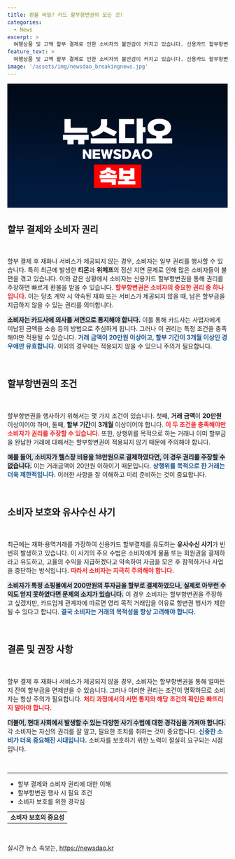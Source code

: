 ```yaml
---
title: 환불 비밀? 카드 할부항변권의 모든 것!
categories:
  - News
excerpt: >
  여행상품 및 고액 할부 결제로 인한 소비자의 불안감이 커지고 있습니다. 신용카드 할부항변권을 활용해 남은 할부금을 거부할 수 있는 방법을 알아보세요! 20만 원 이상 거래에 한정되며, 사기 피해 예방에 유의도 필요합니다. 클릭하면 자세한 내용을 확인할 수 있습니다!
feature_text: >
  여행상품 및 고액 할부 결제로 인한 소비자의 불안감이 커지고 있습니다. 신용카드 할부항변권을 활용해 남은 할부금을 거부할 수 있는 방법을 알아보세요! 20만 원 이상 거래에 한정되며, 사기 피해 예방에 유의도 필요합니다. 클릭하면 자세한 내용을 확인할 수 있습니다!
image: '/assets/img/newsdao_breakingnews.jpg'
---
```


<p><img src="/assets/img/newsdao_breakingnews.jpg" alt="koreaapp 속보" /></p>

<h2 data-ke-size="size26">할부 결제와 소비자 권리</h2>

<p data-ke-size="size16">&nbsp;</p>

<p>할부 결제 후 재화나 서비스가 제공되지 않는 경우, 소비자는 일부 권리를 행사할 수 있습니다. 특히 최근에 발생한 <strong>티몬</strong>과 <strong>위메프</strong>의 정산 지연 문제로 인해 많은 소비자들이 불편을 겪고 있습니다. 이와 같은 상황에서 소비자는 신용카드 할부항변권을 통해 권리를 주장하면 빠르게 환불을 받을 수 있습니다. <b><span style="color: #ee2323;">할부항변권은 소비자의 중요한 권리 중 하나입니다.</span></b> 이는 당초 계약 시 약속된 재화 또는 서비스가 제공되지 않을 때, 남은 할부금을 지급하지 않을 수 있는 권리를 의미합니다.</p>

<p><b><span style="background-color: #21538527;">소비자는 카드사에 의사를 서면으로 통지해야 합니다.</span></b> 이를 통해 카드사는 사업자에게 미납된 금액을 소송 등의 방법으로 추심하게 됩니다. 그러나 이 권리는 특정 조건을 충족해야만 적용될 수 있습니다. <b><span style="color: #1a5490;">거래 금액이 20만원 이상이고, 할부 기간이 3개월 이상인 경우에만 유효합니다.</span></b> 이외의 경우에는 적용되지 않을 수 있으니 주의가 필요합니다.</p>

<p data-ke-size="size16">&nbsp;</p>

<h2 data-ke-size="size26">할부항변권의 조건</h2>

<p data-ke-size="size16">&nbsp;</p>

<p>할부항변권을 행사하기 위해서는 몇 가지 조건이 있습니다. 첫째, <b>거래 금액</b>이 <strong>20만원</strong> 이상이어야 하며, 둘째, <b>할부 기간</b>이 <strong>3개월</strong> 이상이어야 합니다. <b><span style="color: #ee2323;">이 두 조건을 충족해야만 소비자가 권리를 주장할 수 있습니다.</span></b> 또한, 상행위를 목적으로 하는 거래나 이미 할부금을 완납한 거래에 대해서는 할부항변권이 적용되지 않기 때문에 주의해야 합니다.</p>

<p><b><span style="background-color: #21538527;">예를 들어, 소비자가 헬스장 비용을 18만원으로 결제하였다면, 이 경우 권리를 주장할 수 없습니다.</span></b> 이는 거래금액이 20만원 이하이기 때문입니다. <b><span style="color: #1a5490;">상행위를 목적으로 한 거래는 더욱 제한적입니다.</span></b> 이러한 사항을 잘 이해하고 미리 준비하는 것이 중요합니다.</p>

<p data-ke-size="size16">&nbsp;</p>

<h2 data-ke-size="size26">소비자 보호와 유사수신 사기</h2>

<p data-ke-size="size16">&nbsp;</p>

<p>최근에는 재화·용역거래를 가장하여 신용카드 할부결제를 유도하는 <strong>유사수신 사기</strong>가 빈번히 발생하고 있습니다. 이 사기의 주요 수법은 소비자에게 물품 또는 회원권을 결제하라고 유도하고, 고율의 수익을 지급하겠다고 약속하여 자금을 모은 후 잠적하거나 사업을 중단하는 방식입니다. <b><span style="color: #ee2323;">따라서 소비자는 지극히 주의해야 합니다.</span></b></p>

<p><b><span style="background-color: #21538527;">소비자가 특정 쇼핑몰에서 200만원의 투자금을 할부로 결제하였으나, 실제로 아무런 수익도 얻지 못하였다면 문제의 소지가 있습니다.</span></b> 이 경우 소비자는 할부항변권을 주장하고 싶겠지만, 카드업계 관계자에 따르면 영리 목적 거래임을 이유로 항변권 행사가 제한될 수 있다고 합니다. <b><span style="color: #1a5490;">결국 소비자는 거래의 목적성을 항상 고려해야 합니다.</span></b></p>

<p data-ke-size="size16">&nbsp;</p>

<h2 data-ke-size="size26">결론 및 권장 사항</h2>

<p data-ke-size="size16">&nbsp;</p>

<p>할부 결제 후 재화나 서비스가 제공되지 않을 경우, 소비자는 할부항변권을 통해 얼마든지 잔여 할부금을 면제받을 수 있습니다. 그러나 이러한 권리는 조건이 명확하므로 소비자는 항상 주의가 필요합니다. <b><span style="color: #ee2323;">처리 과정에서의 서면 통지와 해당 조건의 확인은 빠뜨리지 말아야 합니다.</span></b></p>

<p><b><span style="background-color: #21538527;">더불어, 현대 사회에서 발생할 수 있는 다양한 사기 수법에 대한 경각심을 가져야 합니다.</span></b> 각 소비자는 자신의 권리를 잘 알고, 필요한 조치를 취하는 것이 중요합니다. <b><span style="color: #1a5490;">신중한 소비가 더욱 중요해진 시대입니다.</span></b> 소비자를 보호하기 위한 노력이 절실히 요구되는 시점입니다. </p>

<p data-ke-size="size16">&nbsp;</p>

<hr>

<ul>
    <li>할부 결제와 소비자 권리에 대한 이해</li>
    <li>할부항변권 행사 시 필요 조건</li>
    <li>소비자 보호를 위한 경각심</li>
</ul>

<table>
    <tr>
        <td style="text-align: center; height: 17px;"><b>소비자 보호의 중요성</b></td>
    </tr>
</table>

<p data-ke-size="size16">&nbsp;</p>
실시간 뉴스 속보는, <a href="https://newsdao.kr" rel="dofollow">https://newsdao.kr</a>


